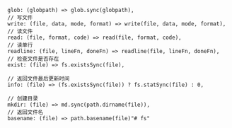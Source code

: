 
    glob: (globpath) => glob.sync(globpath),
    // 写文件
    write: (file, data, mode, format) => write(file, data, mode, format),
    // 读文件
    read: (file, format, code) => read(file, format, code),
    // 读单行
    readline: (file, lineFn, doneFn) => readline(file, lineFn, doneFn),
    // 检查文件是否存在
    exist: (file) => fs.existsSync(file),

    // 返回文件最后更新时间
    info: (file) => (fs.existsSync(file)) ? fs.statSync(file) : 0,

    // 创建目录
    mkdir: (file) => md.sync(path.dirname(file)),
    // 返回文件名
    basename: (file) => path.basename(file)"# fs" 
